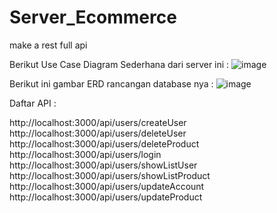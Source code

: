# Server_Ecommerce
make a rest full api

Berikut Use Case Diagram Sederhana dari server ini :
![image](https://user-images.githubusercontent.com/19868268/150567840-a925ce7b-9281-424d-b4a3-a218c4fecb5e.png)


Berikut ini gambar ERD rancangan database nya :
![image](https://user-images.githubusercontent.com/19868268/150547385-5f909c1a-8c22-42b8-95c5-092c9d873ead.png)

Daftar API :

http://localhost:3000/api/users/createUser
http://localhost:3000/api/users/deleteUser
http://localhost:3000/api/users/deleteProduct
http://localhost:3000/api/users/login
http://localhost:3000/api/users/showListUser
http://localhost:3000/api/users/showListProduct
http://localhost:3000/api/users/updateAccount
http://localhost:3000/api/users/updateProduct
